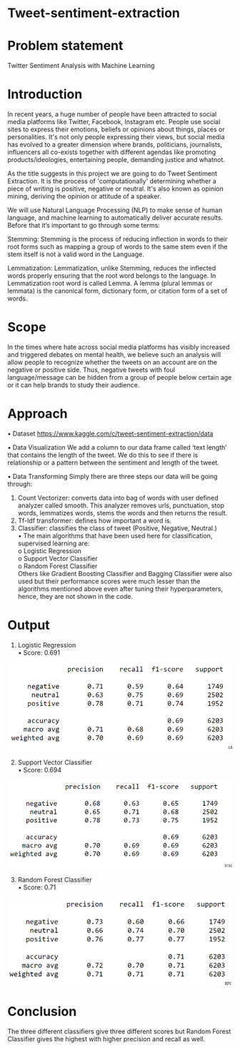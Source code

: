# Tweet-sentiment-extraction
# Problem statement 
 Twitter Sentiment Analysis with Machine Learning
# Introduction
In recent years, a huge number of people have been attracted to social media platforms like Twitter, Facebook, Instagram etc. People use social sites to express their emotions, beliefs or opinions about things, places or personalities. It's not only people expressing their views, but social media has evolved to a greater dimension where brands, politicians, journalists, influencers all co-exists together with different agendas like promoting products/ideologies, entertaining people, demanding justice and whatnot.

As the title suggests in this project we are going to do Tweet Sentiment Extraction. It is the process of 'computationally' determining whether a piece of writing is positive, negative or neutral. It's also known as opinion mining, deriving the opinion or attitude of a speaker. 

We will use Natural Language Processing (NLP) to make sense of human language, and machine learning to automatically deliver accurate results.
Before that it’s important to go through some terms:

Stemming: Stemming is the process of reducing inflection in words to their root forms such as mapping a group of words to the same stem even if the stem itself is not a valid word in the Language.

Lemmatization: Lemmatization, unlike Stemming, reduces the inflected words properly ensuring that the root word belongs to the language. In Lemmatization root word is called Lemma. A lemma (plural lemmas or lemmata) is the canonical form, dictionary form, or citation form of a set of words.

# Scope
In the times where hate across social media platforms has visibly increased and triggered debates on mental health, we believe such an analysis will allow people to recognize whether the tweets on an account are on the negative or positive side. Thus, negative tweets with foul language/message can be hidden from a group of people below certain age or it can help brands to study their audience.

# Approach
•	Dataset
https://www.kaggle.com/c/tweet-sentiment-extraction/data

•	Data Visualization
We add a column to our data frame called ‘text length’ that contains the length of the tweet. We do this to see if there is relationship or a pattern between the sentiment and length of the tweet.

•	Data Transforming
Simply there are three steps our data will be going through:
1)	Count Vectorizer: converts data into bag of words with user defined analyzer called smooth.
This analyzer removes urls, punctuation, stop words, lemmatizes words, stems the words and then returns the result.
2)	Tf-Idf transformer: defines how important a word is.
3)	Classifier: classifies the class of tweet (Positive, Negative, Neutral.)\
   •	The main algorithms that have been used here for classification, supervised learning are:\
     o	Logistic Regression\
     o	Support Vector Classifier\
     o	Random Forest Classifier\
    Others like Gradient Boosting Classifier and Bagging Classifier were also used but their performance scores were much lesser than the algorithms mentioned above even after       tuning their hyperparameters, hence, they are not shown in the code.

# Output
1)	Logistic Regression\
•	Score: 0.691

![](Output%20images/LR.png)

2)	Support Vector Classifier\
•	Score: 0.694

![](Output%20images/SVM.png)

3)	Random Forest Classifier\
•	Score: 0.71

![](Output%20images/RFC.png)

# Conclusion
The three different classifiers give three different scores but Random Forest Classifier gives the highest with higher precision and recall as well.
